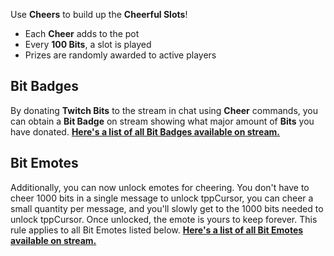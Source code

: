 Use **Cheers** to build up the **Cheerful Slots**!

- Each **Cheer** adds to the pot
- Every **100 Bits**, a slot is played
- Prizes are randomly awarded to active players

## Bit Badges

By donating **Twitch Bits** to the stream in chat using **Cheer** commands, you can obtain a **Bit Badge** on stream showing what major amount of **Bits** you have donated. [**Here's a list of all Bit Badges available on stream.**](https://cdn.discordapp.com/attachments/150179304896987136/739481414809944074/unknown.png)

## Bit Emotes

Additionally, you can now unlock emotes for cheering. You don't have to cheer 1000 bits in a single message to unlock tppCursor, you can cheer a small quantity per message, and you'll slowly get to the 1000 bits needed to unlock tppCursor. Once unlocked, the emote is yours to keep forever. This rule applies to all Bit Emotes listed below. [**Here's a list of all Bit Emotes available on stream.**](https://cdn.discordapp.com/attachments/153371061772091394/741822876122087514/bitemotes.png)